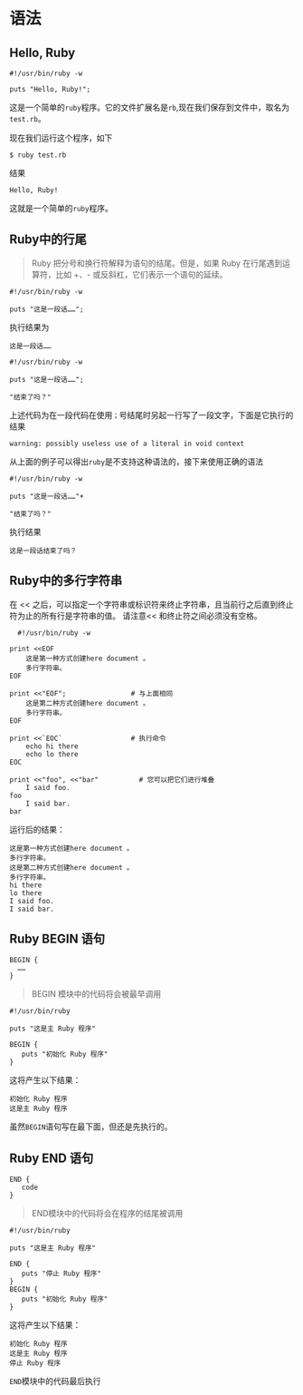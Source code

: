 # 语法
 ## Hello, Ruby
```
#!/usr/bin/ruby -w

puts "Hello, Ruby!";
```
这是一个简单的`ruby`程序。它的文件扩展名是`rb`,现在我们保存到文件中，取名为`test.rb`。

现在我们运行这个程序，如下
```
$ ruby test.rb
```
结果
```
Hello, Ruby!
```
这就是一个简单的`ruby`程序。
## Ruby中的行尾
>Ruby 把分号和换行符解释为语句的结尾。但是，如果 Ruby 在行尾遇到运算符，比如 +、- 或反斜杠，它们表示一个语句的延续。
```
#!/usr/bin/ruby -w

puts "这是一段话……";
```
执行结果为
```
这是一段话……
```
```
#!/usr/bin/ruby -w

puts "这是一段话……";

"结束了吗？"
```
上述代码为在一段代码在使用`；`号结尾时另起一行写了一段文字，下面是它执行的结果
```
warning: possibly useless use of a literal in void context
```
从上面的例子可以得出`ruby`是不支持这种语法的，接下来使用正确的语法
```
#!/usr/bin/ruby -w

puts "这是一段话……"+

"结束了吗？"
```
执行结果
```
这是一段话结束了吗？
```
## Ruby中的多行字符串
在 << 之后，可以指定一个字符串或标识符来终止字符串，且当前行之后直到终止符为止的所有行是字符串的值。
请注意<< 和终止符之间必须没有空格。
```
  #!/usr/bin/ruby -w
 
print <<EOF
    这是第一种方式创建here document 。
    多行字符串。
EOF
 
print <<"EOF";                # 与上面相同
    这是第二种方式创建here document 。
    多行字符串。
EOF
 
print <<`EOC`                 # 执行命令
    echo hi there
    echo lo there
EOC
 
print <<"foo", <<"bar"          # 您可以把它们进行堆叠
    I said foo.
foo
    I said bar.
bar
```
运行后的结果：
```
这是第一种方式创建here document 。
多行字符串。
这是第二种方式创建here document 。
多行字符串。
hi there
lo there
I said foo.
I said bar.
```
## Ruby BEGIN 语句
 ```
 BEGIN {
   ……
}
```
>BEGIN 模块中的代码将会被最早调用
```
#!/usr/bin/ruby
 
puts "这是主 Ruby 程序"
 
BEGIN {
   puts "初始化 Ruby 程序"
}
```
这将产生以下结果：
```
初始化 Ruby 程序
这是主 Ruby 程序
```
虽然`BEGIN`语句写在最下面，但还是先执行的。
## Ruby END 语句
```
END {
   code
}
```
> END模块中的代码将会在程序的结尾被调用

```
#!/usr/bin/ruby
 
puts "这是主 Ruby 程序"
 
END {
   puts "停止 Ruby 程序"
}
BEGIN {
   puts "初始化 Ruby 程序"
}
```
这将产生以下结果：
```
初始化 Ruby 程序
这是主 Ruby 程序
停止 Ruby 程序
```
 `END`模块中的代码最后执行